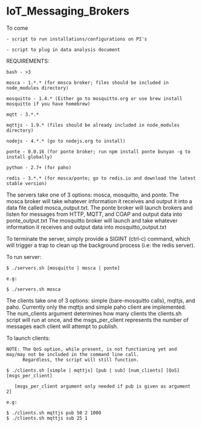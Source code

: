 # IoT_Messaging_Brokers

To come

	- script to run installations/configurations on PI's

	- script to plug in data analysis document

REQUIREMENTS:

	bash - >3

	mosca - 1.*.* (for mosca broker; files should be included in node_modules directory)

	mosquitto - 1.4.* (Either go to mosquitto.org or use brew install mosquitto if you have homebrew)

	mqtt - 3.*.* 

	mqttjs - 1.9.* (files should be already included in node_modules directory)

	nodejs - 4.*.* (go to nodejs.org to install)

	ponte - 0.0.16 (for ponte broker; run npm install ponte bunyan -g to install globally)

	python - 2.7+ (for paho)

	redis - 3.*.* (for mosca/ponte; go to redis.io and download the latest stable version)
	
	
The servers take one of 3 options: mosca, mosquitto, and ponte.
The mosca broker will take whatever information it receives and output it into a data file called mosca_output.txt.
The ponte broker will launch brokers and listen for messages from HTTP, MQTT, and COAP and output data into ponte_output.txt
The mosquitto broker will launch and take whatever information it receives and output data into mosquitto_output.txt

To terminate the server, simply provide a SIGINT (ctrl-c) command, which will trigger a trap to clean up the background 
process (i.e: the redis server).

To run server:
	
	$ ./servers.sh [mosquitto | mosca | ponte]

	e.g:

	$ ./servers.sh mosca

	
The clients take one of 3 options: simple (bare-mosquitto calls), mqttjs, and paho. Currently only the mqttjs and simple paho client are implemented. The num_clients argument determines how many clients the clients.sh script will run at once, and the msgs_per_client represents the number of messages each client will attempt to publish. 

To launch clients:

	NOTE: The QoS option, while present, is not functioning yet and may/may not be included in the command line call.
	 	  Regardless, the script will still function.

	$ ./clients.sh [simple | mqttjs] [pub | sub] [num_clients] [QoS] [msgs_per_client]

	   [msgs_per_client argument only needed if pub is given as argument 2]

	e.g: 

	$ ./clients.sh mqttjs pub 50 2 1000 
	$ ./clients.sh mqttjs sub 25 1
	





